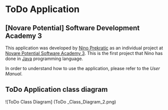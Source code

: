 # ToDo Application

## [Novare Potential] Software Development Academy 3

This application was developed by [Nino Prekratic](ninoprekratic@gmail.com) as an individual project at [Novare Potential Software Academy 3](https://www.novarepotential.com/software-development-academy-eng/). This is the first project that Nino has done in [Java](https://www.oracle.com/java/java9.html#close) programming language.

In order to understand how to use the  application, please refer to the *User Manual*. 

## ToDo Application class diagram

![ToDo Class Diagram] (ToDo _Class_Diagram_2.png)
